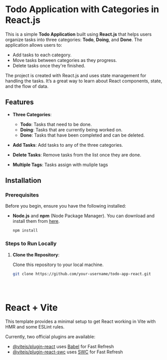 # Todo Application with Categories in React.js

This is a simple **Todo Application** built using **React.js** that helps users organize tasks into three categories: **Todo**, **Doing**, and **Done**. The application allows users to:

- Add tasks to each category.
- Move tasks between categories as they progress.
- Delete tasks once they're finished.

The project is created with React.js and uses state management for handling the tasks. It’s a great way to learn about React components, state, and the flow of data.

## Features

- **Three Categories**:
  - **Todo**: Tasks that need to be done.
  - **Doing**: Tasks that are currently being worked on.
  - **Done**: Tasks that have been completed and can be deleted.
  
- **Add Tasks**: Add tasks to any of the three categories.
- **Delete Tasks**: Remove tasks from the list once they are done.
- **Multiple Tags**: Tasks assign with muliple tags 


## Installation

### Prerequisites

Before you begin, ensure you have the following installed:

- **Node.js** and **npm** (Node Package Manager). You can download and install them from [here](https://nodejs.org/).
  ```bash
  npm install

### Steps to Run Locally

1. **Clone the Repository**:

   Clone this repository to your local machine.

   ```bash
   git clone https://github.com/your-username/todo-app-react.git





# React + Vite

This template provides a minimal setup to get React working in Vite with HMR and some ESLint rules.

Currently, two official plugins are available: 

- [@vitejs/plugin-react](https://github.com/vitejs/vite-plugin-react/blob/main/packages/plugin-react/README.md) uses [Babel](https://babeljs.io/) for Fast Refresh
- [@vitejs/plugin-react-swc](https://github.com/vitejs/vite-plugin-react-swc) uses [SWC](https://swc.rs/) for Fast Refresh
